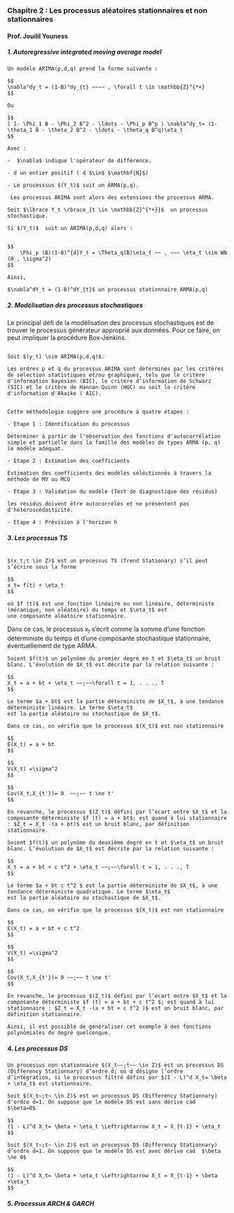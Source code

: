 ### Chapitre 2 : Les processus aléatoires stationnaires et non stationnaires

#### Prof. Jouilil Youness


#####  1. Autoregressive integrated moving average model

```{admonition} Définition
Un modèle ARIMA(p,d,q) prend la forme suivante :

$$
\nabla^dy_t = (1-B)^dy_{t} ~~~~ , \forall t \in \mathbb{Z}^{*+}
$$

Ou 

$$
( 1- \Phi_1 B - \Phi_2 B^2 - \ldots - \Phi_p B^p ) \nabla^dy_t= (1- \theta_1 B - \theta_2 B^2 - \ldots - \theta_q B^q)\eta_t
$$

Avec :

-  $\nabla$ indique l'opérateur de différence.

- d un entier positif ( d $\in$ $\mathbf{N}$)

- Le processsus $(Y_t)$ suit un ARMA(p,q). 

```


```{admonition} Remarque
 Les processus ARIMA sont alors des extensions the processus ARMA.
```

```{admonition} Lemme
Soit $\lbrace Y_t \rbrace_{t \in \mathbb{Z}^{*+}}$  un processus stochastique. 

Si $(Y_t)$  suit un ARIMA(p,d,q) alors :


$$
    \Phi_p (B)(1-B)^{d}Y_t = \Theta_q(B)\eta_t ~~ , ~~~ \eta_t \sim WN (0 , \sigma^2)
$$

Ainsi,

$\nabla^dY_t = (1-B)^dY_{t}$ un processus stationnaire ARMA(p,q)
```

#####  2. Modélisation des processus stochastiques


Le principal défi de la modélisation des processus stochastiques est de trouver le processus générateur approprié aux données. Pour ce faire, on peut impliquer la procédure Box-Jenkins.

```{admonition} Proposition

Soit $(y_t) \sim ARIMA(p,d,q)$.

Les ordres p et q du processus ARIMA sont déterminés par les critères de sélection statistiques et/ou graphiques, tels que le critère d'information bayésien (BIC), le critère d'information de Schwarz (SIC) et le critère de Hannan-Quinn (HQC) ou soit le critère d'information d'Akaike ( AIC).
```


```{admonition} Algorithme de Box \& Jenkins

Cette méthodologie suggère une procédure à quatre étapes :

- Etape 1 : Identification du processus

Déterminer à partir de l'observation des fonctions d'autocorrélation simple et partielle dans la famille des modèles de types ARMA (p, q) le modèle adéquat.

- Etape 2 : Estimation des coefficients 

Estimation des coefficients des modèles séléctionnés à travers la méthode de MV ou MCO

- Etape 3 : Validation du modèle (Test de diagnostique des résidus) 

les résidus doivent être autocorrélés et ne présentent pas d'hétéroscédasticité.

- Etape 4 : Prévision à l'horizon h

```

##### 3. Les processus TS

```{admonition} Processus TS

$(x_t;t \in Z)$ est un processus TS (Trend Stationary) s’il peut s’écrire sous la forme

$$
x_t= f(t) + \eta_t
$$

où $f (t)$ est une fonction linéaire ou non linéaire, déterministe (mécanique, non aléatoire) du temps et $\eta_t$ est
une composante aléatoire stationnaire.
```

Dans ce cas, le processus $x_t$ s’écrit comme la somme d’une fonction déterministe du temps
et d’une composante stochastique stationnaire, éventuellement de type ARMA.

```{admonition} Exemple 01
Soient $f(t)$ un polynôme du premier degré en t et $\eta_t$ un bruit blanc. L’évolution de $X_t$ est décrite par la relation suivante :

$$
X_t = a + bt + \eta_t ~~;~~\forall t = 1, . . ., T
$$

Le terme $a + bt$ est la partie déterministe de $X_t$, à une tendance déterministe linéaire. Le terme $\eta_t$
est la partie aléatoire ou stochastique de $X_t$. 

Dans ce cas, on vérifie que le processus $(X_t)$ est non stationnaire

$$
E(X_t) = a + bt
$$

$$
V(X_t) =\sigma^2
$$

$$
Cov(X_t,X_{t'})= 0  ~~;~~ t \ne t'
$$

En revanche, le processus $(Z_t)$ défini par l’écart entre $X_t$ et la composante déterministe $f (t) = a + bt$; est quand à lui stationnaire : $Z_t = X_t -(a + bt)$ est un bruit blanc, par définition stationnaire.
```


```{admonition} Exemple 02
Soient $f(t)$ un polynôme du deuxième degré en t et $\eta_t$ un bruit blanc. L’évolution de $X_t$ est décrite par la relation suivante :

$$
X_t = a + bt + c t^2 + \eta_t ~~;~~\forall t = 1, . . ., T
$$

Le terme $a + bt c t^2 $ est la partie déterministe de $X_t$, à une tendance déterministe quadratique. Le terme $\eta_t$
est la partie aléatoire ou stochastique de $X_t$. 

Dans ce cas, on vérifie que le processus $(X_t)$ est non stationnaire

$$
E(X_t) = a + bt + c t^2 
$$

$$
V(X_t) =\sigma^2
$$

$$
Cov(X_t,X_{t'})= 0 ~~;~~ t \ne t'
$$

En revanche, le processus $(Z_t)$ défini par l’écart entre $X_t$ et la composante déterministe $f (t) = a + bt + c t^2 $; est quand à lui stationnaire : $Z_t = X_t -(a + bt + c t^2 )$ est un bruit blanc, par définition stationnaire.
```
```{admonition} Remarque
Ainsi, il est possible de généraliser cet exemple à des fonctions polynômiales de degré quelconque.
```

##### 4. Les processus DS

```{admonition} Processus DS
Un processus non stationnaire $(X_t~~;t~~ \in Z)$ est un processus DS (Differency Stationnary) d’ordre d; où d désigne l’ordre d’intégration, si le processus filtré défini par $(1 - L)^d X_t= \beta + \eta_t$ est stationnaire.
```

```{admonition} Exemple 01
Soit $(X_t~;t~ \in Z)$ est un processus DS (Differency Stationnary) d’ordre d=1. On suppose que le modèle DS est sans dérive càd  $\beta=0$

$$
(1 - L)^d X_t= \beta + \eta_t \Leftrightarrow X_t = X_{t-1} + \eta_t
$$ 
```

```{admonition} Exemple 02
Soit $(X_t~;t~ \in Z)$ est un processus DS (Differency Stationnary) d’ordre d=1. On suppose que le modèle DS est avec dérive càd  $\beta \ne 0$

$$
(1 - L)^d X_t= \beta + \eta_t \Leftrightarrow X_t = X_{t-1} + \beta +\eta_t
$$ 

```




##### 5.  Processus ARCH \& GARCH



```
```
